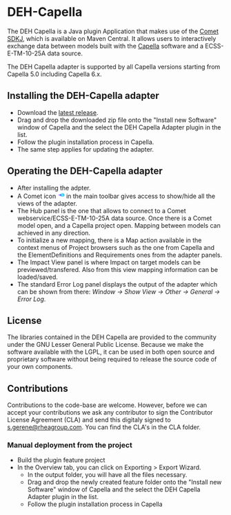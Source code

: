 # DEH-Capella

The DEH Capella is a Java plugin Application that makes use of the [Comet SDKJ](https://github.com/RHEAGROUP/COMET-SDKJ-Community-Edition),
which is available on Maven Central. It allows users to interactively exchange data between models built with the [Capella](https://www.eclipse.org/capella/) software and a ECSS-E-TM-10-25A data source.

The DEH Capella adapter is supported by all Capella versions starting from Capella 5.0 including Capella 6.x.

## Installing the DEH-Capella adapter

- Download the [latest release](https://github.com/RHEAGROUP/DEH-Capella/releases/latest).
- Drag and drop the downloaded zip file onto the "Install new Software" window of Capella and the select the DEH Capella Adapter plugin in the list.
- Follow the plugin installation process in Capella.
- The same step applies for updating the adapter.

## Operating the DEH-Capella adapter

- After installing the adpter.
- A Comet icon ![Comet](https://github.com/RHEAGROUP/DEH-CommonJ/blob/master/src/main/resources/icon16.png?raw=true)  in the main toolbar gives access to show/hide all the views of the adapter.
- The Hub panel is the one that allows to connect to a Comet webservice/ECSS-E-TM-10-25A data source. Once there is a Comet model open, and a Capella project open. Mapping between models can achieved in any direction.
- To initialize a new mapping, there is a Map action available in the context menus of Project browsers such as the one from Capella and the ElementDefinitions and Requirements ones from the adapter panels.
- The Impact View panel is where Impact on target models can be previewed/transfered. Also from this view mapping information can be loaded/saved.
- The standard Error Log panel displays the output of the adapter which can be shown from there: *Window -> Show View -> Other -> General -> Error Log*.

## License

The libraries contained in the DEH Capella are provided to the community under the GNU Lesser General Public License. Because we make the software available with the LGPL, it can be used in both open source and proprietary software without being required to release the source code of your own components.

## Contributions

Contributions to the code-base are welcome. However, before we can accept your contributions we ask any contributor to sign the Contributor License Agreement (CLA) and send this digitaly signed to s.gerene@rheagroup.com. You can find the CLA's in the CLA folder.

### Manual deployment from the project

- Build the plugin feature project
- In the Overview tab, you can click on Exporting > Export Wizard.
  - In the output folder, you will have all the files necessary.
  - Drag and drop the newly created feature folder onto the "Install new Software" window of Capella and the select the DEH Capella Adapter plugin in the list.
  - Follow the plugin installation process in Capella
